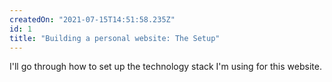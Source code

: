 ```yaml
---
createdOn: "2021-07-15T14:51:58.235Z"
id: 1
title: "Building a personal website: The Setup"
---
```


I'll go through how to set up the technology stack I'm using for this website. 